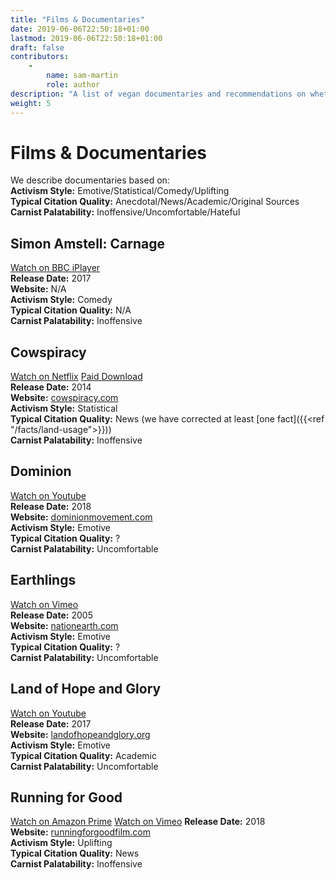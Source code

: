 ```yaml
---
title: "Films & Documentaries"
date: 2019-06-06T22:50:18+01:00
lastmod: 2019-06-06T22:50:18+01:00
draft: false
contributors:
    - 
        name: sam-martin
        role: author
description: "A list of vegan documentaries and recommendations on whether you might want to share them with your non-vegan friends!"
weight: 5
---
```


# Films & Documentaries

We describe documentaries based on:   
**Activism Style:** Emotive/Statistical/Comedy/Uplifting  
**Typical Citation Quality:** Anecdotal/News/Academic/Original Sources  
**Carnist Palatability:** Inoffensive/Uncomfortable/Hateful  

## Simon Amstell: Carnage
[Watch on BBC iPlayer](https://www.bbc.co.uk/iplayer/episode/p04sh6zg/simon-amstell-carnage)  
**Release Date:** 2017  
**Website:** N/A  
**Activism Style:** Comedy  
**Typical Citation Quality:** N/A  
**Carnist Palatability:** Inoffensive

## Cowspiracy
[Watch on Netflix](https://www.netflix.com/watch/80033772) [Paid Download](https://cowspiracy.vhx.tv/buy)  
**Release Date:** 2014  
**Website:** [cowspiracy.com](http://www.cowspiracy.com/)  
**Activism Style:** Statistical  
**Typical Citation Quality:** News (we have corrected at least [one fact]({{<ref "/facts/land-usage">}}))  
**Carnist Palatability:** Inoffensive  

## Dominion
[Watch on Youtube](https://youtu.be/LQRAfJyEsko)  
**Release Date:** 2018  
**Website:** [dominionmovement.com](https://www.dominionmovement.com/)  
**Activism Style:** Emotive  
**Typical Citation Quality:** ?  
**Carnist Palatability:** Uncomfortable  

## Earthlings
[Watch on Vimeo](https://vimeo.com/209647801)  
**Release Date:** 2005  
**Website:** [nationearth.com](http://www.nationearth.com/)  
**Activism Style:** Emotive  
**Typical Citation Quality:** ?  
**Carnist Palatability:** Uncomfortable  

## Land of Hope and Glory
[Watch on Youtube](https://www.youtube.com/watch?v=dvtVkNofcq8)  
**Release Date:** 2017  
**Website:** [landofhopeandglory.org](https://www.landofhopeandglory.org/)  
**Activism Style:** Emotive  
**Typical Citation Quality:** Academic  
**Carnist Palatability:** Uncomfortable 

## Running for Good
[Watch on Amazon Prime](https://www.amazon.com/Running-Good-Fiona-Oakes/dp/B07L5PJ728) [Watch on Vimeo](https://vimeo.com/ondemand/runningforgood) 
**Release Date:** 2018   
**Website:** [runningforgoodfilm.com](https://runningforgoodfilm.com/)  
**Activism Style:** Uplifting  
**Typical Citation Quality:** News  
**Carnist Palatability:** Inoffensive 